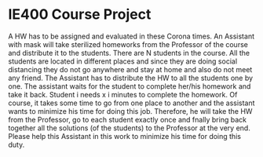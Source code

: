 # IE400 Course Project

A HW has to be assigned and evaluated in these Corona times. An Assistant with mask will
take sterilized homeworks from the Professor of the course and distribute it to the students.
There are N students in the course. All the students are located in different places and since
they are doing social distancing they do not go anywhere and stay at home and also do not
meet any friend. The Assistant has to distribute the HW to all the students one by one.
The assistant waits for the student to complete her/his homework and take it back. Student
i needs x i minutes to complete the homework. Of course, it takes some time to go from one
place to another and the assistant wants to minimize his time for doing this job. Therefore,
he will take the HW from the Professor, go to each student exactly once and fnally bring
back together all the solutions (of the students) to the Professor at the very end. Please help
this Assistant in this work to minimize his time for doing this duty.
